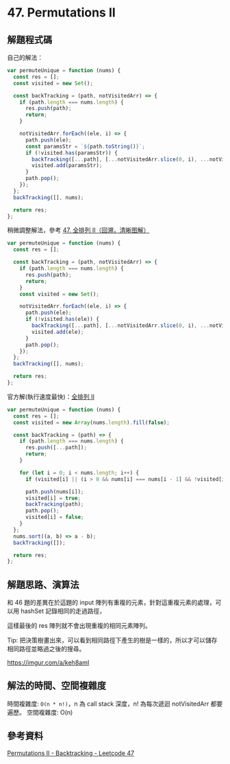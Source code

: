 # 47. Permutations II

## 解題程式碼

自己的解法：

```javascript
var permuteUnique = function (nums) {
  const res = [];
  const visited = new Set();

  const backTracking = (path, notVisitedArr) => {
    if (path.length === nums.length) {
      res.push(path);
      return;
    }

    notVisitedArr.forEach((ele, i) => {
      path.push(ele);
      const paramsStr = `${path.toString()}`;
      if (!visited.has(paramsStr)) {
        backTracking([...path], [...notVisitedArr.slice(0, i), ...notVisitedArr.slice(i + 1)]);
        visited.add(paramsStr);
      }
      path.pop();
    });
  };
  backTracking([], nums);

  return res;
};
```

稍微調整解法，參考 [47. 全排列 II（回溯，清晰图解）](https://leetcode.cn/problems/permutations-ii/solutions/2363888/47-quan-pai-lie-iihui-su-qing-xi-tu-jie-7ry7t/)

```javascript
var permuteUnique = function (nums) {
  const res = [];

  const backTracking = (path, notVisitedArr) => {
    if (path.length === nums.length) {
      res.push(path);
      return;
    }
    const visited = new Set();

    notVisitedArr.forEach((ele, i) => {
      path.push(ele);
      if (!visited.has(ele)) {
        backTracking([...path], [...notVisitedArr.slice(0, i), ...notVisitedArr.slice(i + 1)]);
        visited.add(ele);
      }
      path.pop();
    });
  };
  backTracking([], nums);

  return res;
};
```

官方解(執行速度最快)：[全排列 II](https://leetcode.cn/problems/permutations-ii/solutions/417937/quan-pai-lie-ii-by-leetcode-solution/)

```javascript
var permuteUnique = function (nums) {
  const res = [];
  const visited = new Array(nums.length).fill(false);

  const backTracking = (path) => {
    if (path.length === nums.length) {
      res.push([...path]);
      return;
    }

    for (let i = 0; i < nums.length; i++) {
      if (visited[i] || (i > 0 && nums[i] === nums[i - 1] && !visited[i - 1])) continue;

      path.push(nums[i]);
      visited[i] = true;
      backTracking(path);
      path.pop();
      visited[i] = false;
    }
  };
  nums.sort((a, b) => a - b);
  backTracking([]);

  return res;
};
```

## 解題思路、演算法

和 46 題的差異在於這題的 input 陣列有重複的元素，針對這重複元素的處理，可以用 hashSet 記錄相同的走過路徑，

這樣最後的 res 陣列就不會出現重複的相同元素陣列。

Tip: 把決策樹畫出來，可以看到相同路徑下產生的樹是一樣的，所以才可以儲存相同路徑並略過之後的搜尋。

https://imgur.com/a/keh8amI

## 解法的時間、空間複雜度

時間複雜度: `O(n * n!)`，n 為 call stack 深度，n! 為每次遞迴 notVisitedArr 都要遍歷。
空間複雜度: O(n)

## 參考資料

[Permutations II - Backtracking - Leetcode 47](https://youtu.be/qhBVWf0YafA)
